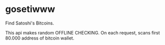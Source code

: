 # gosetiwww
Find Satoshi's Bitcoins.

This api makes random OFFLINE CHECKING.
On each request, scans first 80.000 address of bitcoin wallet.
